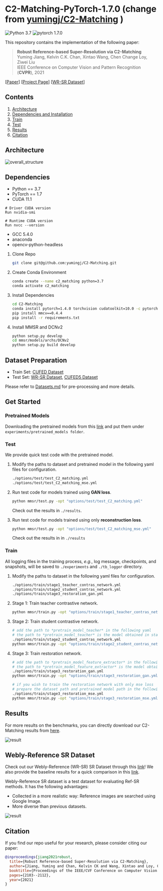 # C2-Matching-PyTorch-1.7.0 (change from <a href="https://github.com/yumingj/C2-Matching">yumingj/C2-Matching</a> )

![Python 3.7](https://img.shields.io/badge/python-3.7-green.svg?style=plastic)
![pytorch 1.7.0](https://img.shields.io/badge/pytorch-1.4.0-green.svg?style=plastic)

This repository contains the implementation of the following paper:
> **Robust Reference-based Super-Resolution via C2-Matching**<br>
> Yuming Jiang, Kelvin C.K. Chan, Xintao Wang, Chen Change Loy, Ziwei Liu<br>
> IEEE Conference on Computer Vision and Pattern Recognition (**CVPR**), 2021<br>

[[Paper](https://arxiv.org/abs/2106.01863)]
[[Project Page](https://yumingj.github.io/projects/C2_matching)]
[[WR-SR Dataset](https://drive.google.com/drive/folders/1Pt7blJA2cK4oQ6yWB9tcHerZ4pwICmxp?usp=sharing)]

## Contents
1. [Architecture](#architecture)
2. [Dependencies and Installation](#dependencies)
3. [Train](#train)
4. [Test](#test)
5. [Results](#results)
6. [Citation](#citation)

## Architecture
![overall_structure](./assets/framework.png)


## Dependencies

- Python == 3.7
- PyTorch == 1.7
- CUDA 11.1 
```shell
# Driver CUDA version 
Run nvidia-smi

# Runtime CUDA version
Run nvcc --version
```  
- GCC 5.4.0
- anaconda 
- opencv-python-headless

1. Clone Repo

   ```bash
   git clone git@github.com:yumingj/C2-Matching.git
   ```

1. Create Conda Environment

   ```bash
   conda create --name c2_matching python=3.7
   conda activate c2_matching
   ```

1. Install Dependencies

   ```bash
   cd C2-Matching
   conda install pytorch=1.4.0 torchvision cudatoolkit=10.0 -c pytorch
   pip install mmcv==0.4.4
   pip install -r requirements.txt
   ```

1. Install MMSR and DCNv2

    ```bash
    python setup.py develop
    cd mmsr/models/archs/DCNv2
    python setup.py build develop
    ```


## Dataset Preparation

- Train Set: [CUFED Dataset](https://drive.google.com/drive/folders/1hGHy36XcmSZ1LtARWmGL5OK1IUdWJi3I)
- Test Set: [WR-SR Dataset](https://drive.google.com/drive/folders/16UKRu-7jgCYcndOlGYBmo5Pp0_Mq71hP?usp=sharing), [CUFED5 Dataset](https://drive.google.com/file/d/1Fa1mopExA9YGG1RxrCZZn7QFTYXLx6ph/view)

Please refer to [Datasets.md](datasets/DATASETS.md) for pre-processing and more details.

## Get Started

### Pretrained Models
Downloading the pretrained models from this [link](https://drive.google.com/drive/folders/1dTkXMzeBrHelVQUEx5zib5MdmvqDaSd9?usp=sharing) and put them under `experiments/pretrained_models folder`.

### Test

We provide quick test code with the pretrained model.

1. Modify the paths to dataset and pretrained model in the following yaml files for configuration.

    ```bash
    ./options/test/test_C2_matching.yml
    ./options/test/test_C2_matching_mse.yml
    ```

1. Run test code for models trained using **GAN loss**.

    ```bash
    python mmsr/test.py -opt "options/test/test_C2_matching.yml"
    ```

   Check out the results in `./results`.

1. Run test code for models trained using only **reconstruction loss**.

    ```bash
    python mmsr/test.py -opt "options/test/test_C2_matching_mse.yml"
    ```

   Check out the results in in `./results`


### Train

All logging files in the training process, *e.g.*, log message, checkpoints, and snapshots, will be saved to `./experiments` and `./tb_logger` directory.

1. Modify the paths to dataset in the following yaml files for configuration.
   ```bash
   ./options/train/stage1_teacher_contras_network.yml
   ./options/train/stage2_student_contras_network.yml
   ./options/train/stage3_restoration_gan.yml
   ```

1. Stage 1: Train teacher contrastive network.
   ```bash
   python mmsr/train.py -opt "options/train/stage1_teacher_contras_network.yml"
   ```

1. Stage 2: Train student contrastive network.
   ```bash
   # add the path to *pretrain_model_teacher* in the following yaml
   # the path to *pretrain_model_teacher* is the model obtained in stage1
   ./options/train/stage2_student_contras_network.yml
   python mmsr/train.py -opt "options/train/stage2_student_contras_network.yml"
   ```

1. Stage 3: Train restoration network.
   ```bash
   # add the path to *pretrain_model_feature_extractor* in the following yaml
   # the path to *pretrain_model_feature_extractor* is the model obtained in stage2
   ./options/train/stage3_restoration_gan.yml
   python mmsr/train.py -opt "options/train/stage3_restoration_gan.yml"

   # if you wish to train the restoration network with only mse loss
   # prepare the dataset path and pretrained model path in the following yaml
   ./options/train/stage3_restoration_mse.yml
   python mmsr/train.py -opt "options/train/stage3_restoration_mse.yml"
   ```

## Results

For more results on the benchmarks, you can directly download our C2-Matching results from [here](https://drive.google.com/drive/folders/1-WE-f8XyG_MEZY77IGyS2le-UmDwhou9?usp=sharing).

![result](assets/visual_comp.png)


## Webly-Reference SR Dataset

Check out our Webly-Reference (WR-SR) SR Dataset through this [link](https://drive.google.com/drive/folders/1Pt7blJA2cK4oQ6yWB9tcHerZ4pwICmxp?usp=sharing)! We also provide the baseline results for a quick comparison in this [link](https://drive.google.com/drive/folders/1EkKIznCzYrqH-YlAM_4UhyyMkd2tRlzz?usp=sharing).

Webly-Reference SR dataset is a test dataset for evaluating Ref-SR methods. It has the following advantages:
- Collected in a more realistic way: Reference images are searched using Google Image.
- More diverse than previous datasets.

![result](assets/dataset_illustration.png)

## Citation

   If you find our repo useful for your research, please consider citing our paper:

   ```bibtex
   @inproceedings{jiang2021robust,
     title={Robust Reference-based Super-Resolution via C2-Matching},
     author={Jiang, Yuming and Chan, Kelvin CK and Wang, Xintao and Loy, Chen Change and Liu, Ziwei},
     booktitle={Proceedings of the IEEE/CVF Conference on Computer Vision and Pattern Recognition},
     pages={2103--2112},
     year={2021}
   }
   ```
